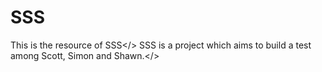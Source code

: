 # SSS
This is the resource of SSS</>
SSS is a project which aims to build a test among Scott, Simon and Shawn.</>
